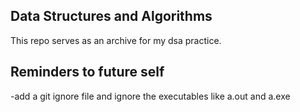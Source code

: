## Data Structures and Algorithms
This repo serves as an archive for my dsa practice. 

## Reminders to future self

-add a git ignore file and ignore the executables like a.out and a.exe
